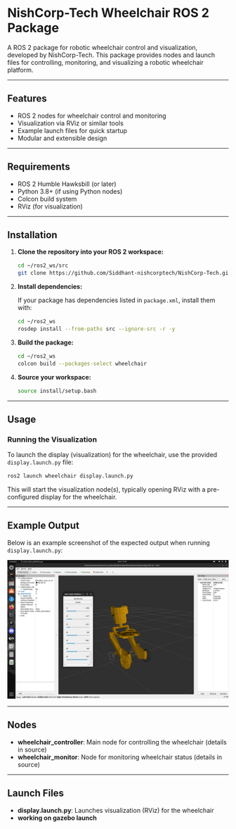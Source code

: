 # NishCorp-Tech Wheelchair ROS 2 Package

A ROS 2 package for robotic wheelchair control and visualization, developed by NishCorp-Tech. This package provides nodes and launch files for controlling, monitoring, and visualizing a robotic wheelchair platform.

---

## Features

- ROS 2 nodes for wheelchair control and monitoring
- Visualization via RViz or similar tools
- Example launch files for quick startup
- Modular and extensible design

---

## Requirements

- ROS 2 Humble Hawksbill (or later)
- Python 3.8+ (if using Python nodes)
- Colcon build system
- RViz (for visualization)

---

## Installation

1. **Clone the repository into your ROS 2 workspace:**

    ```bash
    cd ~/ros2_ws/src
    git clone https://github.com/Siddhant-nishcorptech/NishCorp-Tech.git
    ```

2. **Install dependencies:**

    If your package has dependencies listed in `package.xml`, install them with:

    ```bash
    cd ~/ros2_ws
    rosdep install --from-paths src --ignore-src -r -y
    ```

3. **Build the package:**

    ```bash
    cd ~/ros2_ws
    colcon build --packages-select wheelchair
    ```

4. **Source your workspace:**

    ```bash
    source install/setup.bash
    ```

---

## Usage

### Running the Visualization

To launch the display (visualization) for the wheelchair, use the provided `display.launch.py` file:

```bash
ros2 launch wheelchair display.launch.py
```

This will start the visualization node(s), typically opening RViz with a pre-configured display for the wheelchair.

---

## Example Output

Below is an example screenshot of the expected output when running `display.launch.py`:

![Wheelchair Visualization Example](docs/wheelchair_rviz_example.png)

---

## Nodes

- **wheelchair_controller**: Main node for controlling the wheelchair (details in source)
- **wheelchair_monitor**: Node for monitoring wheelchair status (details in source)

---

## Launch Files

- **display.launch.py**: Launches visualization (RViz) for the wheelchair
- **working on gazebo launch**
